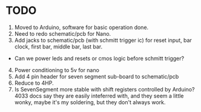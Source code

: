 # TODO
1. Moved to Arduino, software for basic operation done. 
2. Need to redo schematic/pcb for Nano.
3. Add jacks to schematic/pcb (with schmitt trigger ic) for reset input, bar clock, first bar, middle bar, last bar.
  * Can we power leds and resets or cmos logic before schmitt trigger?
4. Power conditioning to 5v for nano
5. Add 4 pin header for seven segment sub-board to schematic/pcb
6. Reduce to 4HP.
7. Is SevenSegment more stable with shift registers controlled by Arduino? 4033 docs say they are easily inteferred with, and they seem a little wonky, maybe it's my soldering, but they don't always work. 
